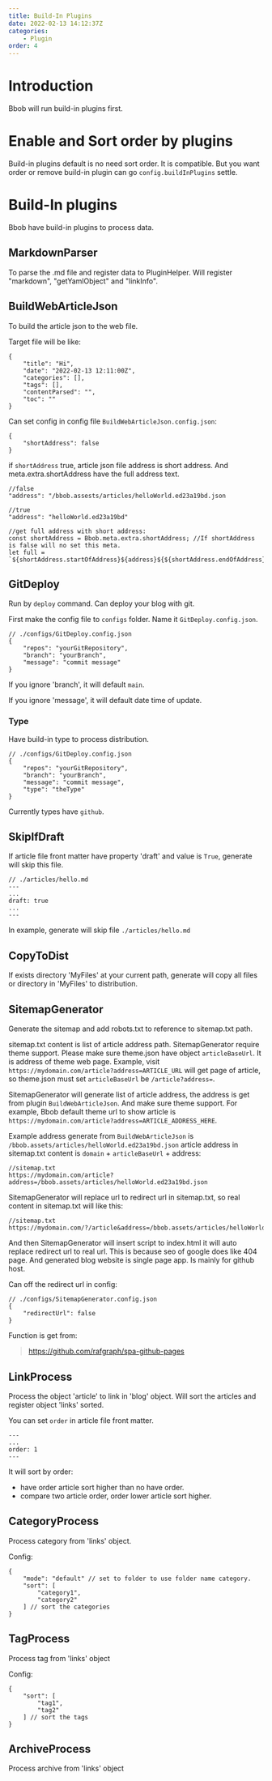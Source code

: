 ```yaml
---
title: Build-In Plugins
date: 2022-02-13 14:12:37Z
categories:
    - Plugin
order: 4
---
```

# Introduction
Bbob will run build-in plugins first.

# Enable and Sort order by plugins
Build-in plugins default is no need sort order. It is compatible. But you want order or remove build-in plugin can go `config.buildInPlugins` settle.

# Build-In plugins
Bbob have build-in plugins to process data.
## MarkdownParser
To parse the .md file and register data to PluginHelper. Will register "markdown", "getYamlObject" and "linkInfo".

## BuildWebArticleJson
To build the article json to the web file.

Target file will be like:
```
{
    "title": "Hi",
    "date": "2022-02-13 12:11:00Z",
    "categories": [],
    "tags": [],
    "contentParsed": "",
    "toc": ""
}
```
Can set config in config file `BuildWebArticleJson.config.json`:
```
{
    "shortAddress": false
}
```
if `shortAddress` true, article json file address is short address. And meta.extra.shortAddress have the full address text.
```
//false
"address": "/bbob.assests/articles/helloWorld.ed23a19bd.json

//true
"address": "helloWorld.ed23a19bd"

//get full address with short address:
const shortAddress = Bbob.meta.extra.shortAddress; //If shortAddress is false will no set this meta.
let full = `${shortAddress.startOfAddress}${address}${${shortAddress.endOfAddress}`
```
## GitDeploy
Run by `deploy` command. Can deploy your blog with git.

First make the config file to `configs` folder. Name it `GitDeploy.config.json`.
```
// ./configs/GitDeploy.config.json
{
    "repos": "yourGitRepository",
    "branch": "yourBranch",
    "message": "commit message"
}
```
If you ignore 'branch', it will default `main`.

If you ignore 'message', it will default date time of update.

### Type
Have build-in type to process distribution.
```
// ./configs/GitDeploy.config.json
{
    "repos": "yourGitRepository",
    "branch": "yourBranch",
    "message": "commit message",
    "type": "theType"
}
```
Currently types have `github`.

## SkipIfDraft
If article file front matter have property 'draft' and value is `True`, generate will skip this file.
```
// ./articles/hello.md
---
...
draft: true
...
---
```
In example, generate will skip file `./articles/hello.md`

## CopyToDist
If exists directory 'MyFiles' at your current path, generate will copy all files or directory in 'MyFiles' to distribution.

## SitemapGenerator
Generate the sitemap and add robots.txt to reference to sitemap.txt path.

sitemap.txt content is list of article address path. SitemapGenerator require theme support. Please make sure theme.json have object `articleBaseUrl`. It is address of theme web page. Example, visit `https://mydomain.com/article?address=ARTICLE_URL` will get page of article, so theme.json must set `articleBaseUrl` be `/article?address=`.

SitemapGenerator will generate list of article address, the address is get from plugin `BuildWebArticleJson`. And make sure theme support. For example, Bbob default theme url to show article is `https://mydomain.com/article?address=ARTICLE_ADDRESS_HERE`.

Example address generate from `BuildWebArticleJson` is `/bbob.assets/articles/helloWorld.ed23a19bd.json`
article address in sitemap.txt content is `domain` + `articleBaseUrl` + address:
```
//sitemap.txt
https://mydomain.com/article?address=/bbob.assets/articles/helloWorld.ed23a19bd.json
```
SitemapGenerator will replace url to redirect url in sitemap.txt, so real content in sitemap.txt will like this:
```
//sitemap.txt
https://mydomain.com/?/article&address=/bbob.assets/articles/helloWorld.ed23a19bd.json
```
And then SitemapGenerator will insert script to index.html it will auto replace redirect url to real url. This is because seo of google does like 404 page. And generated blog website is single page app. Is mainly for github host.

Can off the redirect url in config:
```
// ./configs/SitemapGenerator.config.json
{
    "redirectUrl": false
}
```

Function is get from:
>https://github.com/rafgraph/spa-github-pages

## LinkProcess
Process the object 'article' to link in 'blog' object.
Will sort the articles and register object 'links' sorted.

You can set `order` in article file front matter.
```
---
...
order: 1
---
```
It will sort by order:
- have order article sort higher than no have order.
- compare two article order, order lower article sort higher.

## CategoryProcess
Process category from 'links' object.

Config:
```
{
    "mode": "default" // set to folder to use folder name category.
    "sort": [
        "category1",
        "category2"
    ] // sort the categories
}
```

## TagProcess
Process tag from 'links' object

Config:
```
{
    "sort": [
        "tag1",
        "tag2"
    ] // sort the tags
}
```

## ArchiveProcess
Process archive from 'links' object